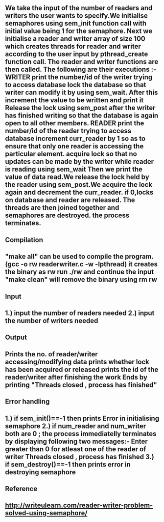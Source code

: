We take the input of the number of readers and writers the user wants to specify.We initialise semaphores using sem_init function call with initial value being 1 for the semaphore. Next we initialise a reader and writer array of size 100 which creates threads for reader and writer according to the user input by pthread_create function call. The reader and writer functions are then called. The following are their executions :-
	    WRITER
print the number/id of the writer trying to access database
lock the database so that writer can modify it by using sem_wait. After this increment the value to be written and print it
Release the lock using sem_post after the writer has finished writing so that the database is again open to all other members.
            READER
print the number/id of the reader trying to access database
increment curr_reader by 1 so as to ensure that only one reader is accessing the particular element.
acquire lock so that no updates can be made by the writer while reader is reading using sem_wait
Then we print the value of data read.We release the lock held by the reader using sem_post.We acquire the lock again and decrement the curr_reader.
if 0,locks on database and reader are released.
The threads are then joined together and semaphores are destroyed. the process terminates.
-------------------------------------------------

Compilation
-------------------------------------------------
"make all" can be used to compile the program. (gcc -o rw readerwriter.c -w -lpthread)
it creates the binary as rw
run ./rw and continue the input
"make clean" will remove the binary using rm rw
-------------------------------------------------

Input
-------------------------------------------------
1.) input the number of readers needed
2.) input the number of writers needed
-------------------------------------------------

Output
-------------------------------------------------
Prints the no. of reader/writer accessing/modifying data
prints whether lock has been acquired or released
prints the id of the reader/writer after finishing the work
Ends by printing "Threads closed , process has finished"
-------------------------------------------------

Error handling
-------------------------------------------------
1.) if sem_init()==-1 then prints Error in initialising semaphore
2.) if num_reader and num_writer both are 0 ; the process immediatelly terminates by displaying following two messages:-
	Enter greater than 0 for atleast one of the reader of writer
	Threads closed , process has finished
3.) if sem_destroy()==-1 then prints error in destroying semaphore
--------------------------------------------------

Reference
--------------------------------------------------
http://writeulearn.com/reader-writer-problem-solved-using-semaphore/
---------------------------------------------------

